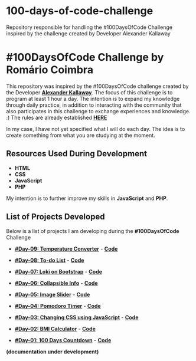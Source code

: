 # 100-days-of-code-challenge

Repository responsible for handling the #100DaysOfCode Challenge inspired by the challenge created by Developer Alexander Kallaway

# #100DaysOfCode Challenge by Romário Coimbra

This repository was inspired by the #100DaysOfCode challenge created by the Developer **[Alexander Kallaway](https://twitter.com/ka11away)**.
The focus of this challenge is to program at least 1 hour a day.
The intention is to expand my knowledge through daily practice, in addition to interacting with the community that also participates in this challenge to exchange experiences and knowledge. :)
The rules are already established **[HERE](https://github.com/kallaway/100-days-of-code/blob/master/intl/pt-br/LEIAME.md)**

In my case, I have not yet specified what I will do each day. The idea is to create something from what you are studying at the moment.

## Resources Used During Development

- **HTML**
- **CSS**
- **JavaScript**
- **PHP**

My intention is to further improve my skills in **JavaScript** and **PHP**.

## List of Projects Developed

Below is a list of projects I am developing during the **#100DaysOfCode** Challenge

- **[#Day-09: Temperature Converter](https://romariocoimbrac.github.io/100-days-of-code-challenge/src/day-009-temperature-converter/)** - **[Code](https://github.com/romariocoimbrac/100-days-of-code-challenge/tree/master/src/day-009-temperature-converter)**

- **[#Day-08: To-do List](https://romariocoimbrac.github.io/100-days-of-code-challenge/src/day-008-to-do-list/)** - **[Code](https://github.com/romariocoimbrac/100-days-of-code-challenge/tree/master/src/day-008-to-do-list)**

- **[#Day-07: Loki on Bootstrap](https://romariocoimbrac.github.io/100-days-of-code-challenge/src/day-007-basic-bootstrap/)** - **[Code](https://github.com/romariocoimbrac/100-days-of-code-challenge/tree/master/src/day-007-basic-bootstrap)**

- **[#Day-06: Collapsible Info](https://romariocoimbrac.github.io/100-days-of-code-challenge/src/day-006-collapsible/)** - **[Code](https://github.com/romariocoimbrac/100-days-of-code-challenge/tree/master/src/day-006-collapsible)**

- **[#Day-05: Image Slider](https://romariocoimbrac.github.io/100-days-of-code-challenge/src/day-005-image-slider/)** - **[Code](https://github.com/romariocoimbrac/100-days-of-code-challenge/tree/master/src/day-005-image-slider)**

- **[#Day-04: Pomodoro Timer](https://romariocoimbrac.github.io/100-days-of-code-challenge/src/day-004-pomodoro-timer/)** - **[Code](https://github.com/romariocoimbrac/100-days-of-code-challenge/tree/master/src/day-004-pomodoro-timer)**

- **[#Day-03: Changing CSS using JavaScript](https://romariocoimbrac.github.io/100-days-of-code-challenge/src/day-003-js-change-css/)** - **[Code](https://github.com/romariocoimbrac/100-days-of-code-challenge/tree/master/src/day-003-js-change-css)**

- **[#Day-02: BMI Calculator](https://romariocoimbrac.github.io/100-days-of-code-challenge/src/day-002-bmi-calc/)** - **[Code](https://github.com/romariocoimbrac/100-days-of-code-challenge/tree/master/src/day-002-bmi-calc)**

- **[#Day-01: 100 Days Countdown](https://romariocoimbrac.github.io/100-days-of-code-challenge/src/day-001-countdown-clock/)** - **[Code](https://github.com/romariocoimbrac/100-days-of-code-challenge/tree/master/src/day-001-countdown-clock)**

**(documentation under development)**
